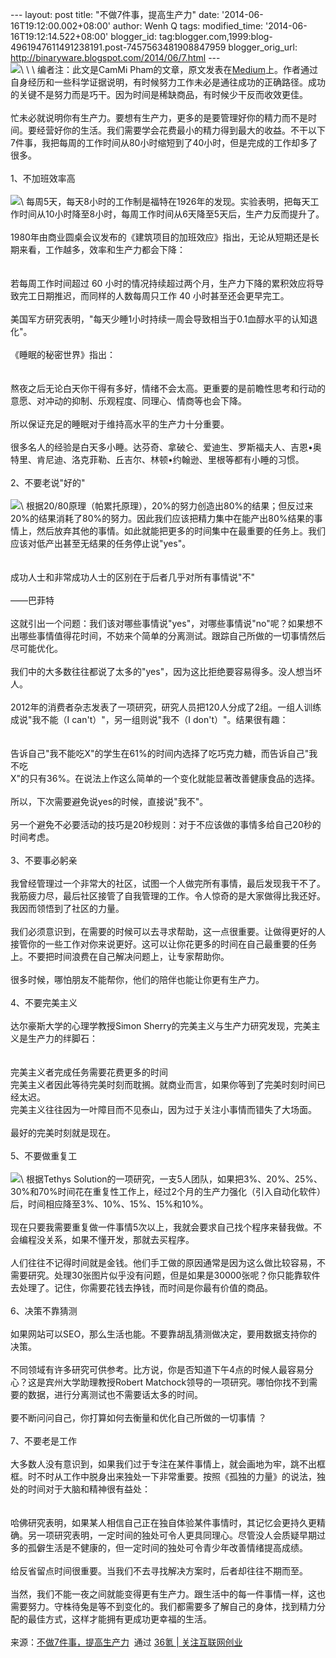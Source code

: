 --- layout: post title: "不做7件事，提高生产力" date:
'2014-06-16T19:12:00.002+08:00' author: Wenh Q tags: modified\_time:
'2014-06-16T19:12:14.522+08:00' blogger\_id:
tag:blogger.com,1999:blog-4961947611491238191.post-7457563481908847959
blogger\_orig\_url: http://binaryware.blogspot.com/2014/06/7.html ---\
![](https://images-blogger-opensocial.googleusercontent.com/gadgets/proxy?url=http%3A%2F%2Fa.36krcnd.com%2Fphoto%2F2014%2Fc4c972fafd1909d8ee70db67497bc857.jpg&container=blogger&gadget=a&rewriteMime=image%2F*)\
\
\
编者注：此文是CamMi
Pham的文章，原文发表在[Medium](https://medium.com/business-marketing/7-things-you-need-to-stop-doing-to-be-more-productive-backed-by-science-a988c17383a6)上。作者通过自身经历和一些科学证据说明，有时候努力工作未必是通往成功的正确路径。成功的关键不是努力而是巧干。因为时间是稀缺商品，有时候少干反而收效更佳。\
\
忙未必就说明你有生产力。要想有生产力，更多的是要管理好你的精力而不是时间。要经营好你的生活。我们需要学会花费最小的精力得到最大的收益。不干以下7件事，我把每周的工作时间从80小时缩短到了40小时，但是完成的工作却多了很多。\
\
1、不加班效率高\
\
![](https://images-blogger-opensocial.googleusercontent.com/gadgets/proxy?url=http%3A%2F%2Fa.36krcnd.com%2Fphoto%2F2014%2F9a92ac6acaad198580e13e54dd8aa325.jpeg&container=blogger&gadget=a&rewriteMime=image%2F*)\
每周5天，每天8小时的工作制是福特在1926年的发现。实验表明，把每天工作时间从10小时降至8小时，每周工作时间从6天降至5天后，生产力反而提升了。\
\
1980年由商业圆桌会议发布的《建筑项目的加班效应》指出，无论从短期还是长期来看，工作越多，效率和生产力都会下降：\
\
\
若每周工作时间超过 60
小时的情况持续超过两个月，生产力下降的累积效应将导致完工日期推迟，而同样的人数每周只工作
40 小时甚至还会更早完工。\
\
美国军方研究表明，"每天少睡1小时持续一周会导致相当于0.1血醇水平的认知退化"。\
\
《睡眠的秘密世界》指出：\
\
\
熬夜之后无论白天你干得有多好，情绪不会太高。更重要的是前瞻性思考和行动的意愿、对冲动的抑制、乐观程度、同理心、情商等也会下降。\
\
所以保证充足的睡眠对于维持高水平的生产力十分重要。\
\
很多名人的经验是白天多小睡。达芬奇、拿破仑、爱迪生、罗斯福夫人、吉恩•奥特里、肯尼迪、洛克菲勒、丘吉尔、林顿•约翰逊、里根等都有小睡的习惯。\
\
2、不要老说"好的"\
\
![](https://images-blogger-opensocial.googleusercontent.com/gadgets/proxy?url=http%3A%2F%2Fa.36krcnd.com%2Fphoto%2F2014%2F878a48c20cde306b3042c07893074730.png&container=blogger&gadget=a&rewriteMime=image%2F*)\
根据20/80原理（帕累托原理），20%的努力创造出80%的结果；但反过来20%的结果消耗了80%的努力。因此我们应该把精力集中在能产出80%结果的事情上，然后放弃其他的事情。如此就能把更多的时间集中在最重要的任务上。我们应该对低产出甚至无结果的任务停止说"yes"。\
\
\
成功人士和非常成功人士的区别在于后者几乎对所有事情说"不"\
\
——巴菲特\
\
这就引出一个问题：我们该对哪些事情说"yes"，对哪些事情说"no"呢？如果想不出哪些事情值得花时间，不妨来个简单的分离测试。跟踪自己所做的一切事情然后尽可能优化。\
\
我们中的大多数往往都说了太多的"yes"，因为这比拒绝要容易得多。没人想当坏人。\
\
2012年的消费者杂志发表了一项研究，研究人员把120人分成了2组。一组人训练成说"我不能（I
can't）"，另一组则说"我不（I don't）"。结果很有趣：\
\
\
告诉自己"我不能吃X"的学生在61%的时间内选择了吃巧克力糖，而告诉自己"我不吃\
X"的只有36%。在说法上作这么简单的一个变化就能显著改善健康食品的选择。\
\
所以，下次需要避免说yes的时候，直接说"我不"。\
\
另一个避免不必要活动的技巧是20秒规则：对于不应该做的事情多给自己20秒的时间考虑。\
\
3、不要事必躬亲\
\
我曾经管理过一个非常大的社区，试图一个人做完所有事情，最后发现我干不了。我筋疲力尽，最后社区接管了自我管理的工作。令人惊奇的是大家做得比我还好。我因而领悟到了社区的力量。\
\
我们必须意识到，在需要的时候可以去寻求帮助，这一点很重要。让做得更好的人接管你的一些工作对你来说更好。这可以让你花更多的时间在自己最重要的任务上。不要把时间浪费在自己解决问题上，让专家帮助你。\
\
很多时候，哪怕朋友不能帮你，他们的陪伴也能让你更有生产力。\
\
4、不要完美主义\
\
达尔豪斯大学的心理学教授Simon
Sherry的完美主义与生产力研究发现，完美主义是生产力的绊脚石：\
\
\
完美主义者完成任务需要花费更多的时间\
完美主义者因此等待完美时刻而耽搁。就商业而言，如果你等到了完美时刻时间已经太迟。\
完美主义往往因为一叶障目而不见泰山，因为过于关注小事情而错失了大场面。\
\
最好的完美时刻就是现在。\
\
5、不要做重复工\
\
![](https://images-blogger-opensocial.googleusercontent.com/gadgets/proxy?url=http%3A%2F%2Fa.36krcnd.com%2Fphoto%2F2014%2F91774c776ca50a7fd2ec5075f14fdd6c.png&container=blogger&gadget=a&rewriteMime=image%2F*)\
根据Tethys
Solution的一项研究，一支5人团队，如果把3%、20%、25%、30%和70%时间花在重复性工作上，经过2个月的生产力强化（引入自动化软件）后，时间相应降至3%、10%、15%、15%和10%。\
\
现在只要我需要重复做一件事情5次以上，我就会要求自己找个程序来替我做。不会编程没关系，如果不懂开发，那就去买程序。\
\
人们往往不记得时间就是金钱。他们手工做的原因通常是因为这么做比较容易，不需要研究。处理30张图片似乎没有问题，但是如果是30000张呢？你只能靠软件去处理了。记住，你需要花钱去挣钱，而时间是你最有价值的商品。\
\
6、决策不靠猜测\
\
如果网站可以SEO，那么生活也能。不要靠胡乱猜测做决定，要用数据支持你的决策。\
\
不同领域有许多研究可供参考。比方说，你是否知道下午4点的时候人最容易分心？这是宾州大学助理教授Robert
Matchock领导的一项研究。哪怕你找不到需要的数据，进行分离测试也不需要话太多的时间。\
\
要不断问问自己，你打算如何去衡量和优化自己所做的一切事情 ？\
\
7、不要老是工作\
\
大多数人没有意识到，如果我们过于专注在某件事情上，就会画地为牢，跳不出框框。时不时从工作中脱身出来独处一下非常重要。按照《孤独的力量》的说法，独处的时间对于大脑和精神很有益处：\
\
\
哈佛研究表明，如果某人相信自己正在独自体验某件事情时，其记忆会更持久更精确。另一项研究表明，一定时间的独处可令人更具同理心。尽管没人会质疑早期过多的孤僻生活是不健康的，但一定时间的独处可令青少年改善情绪提高成绩。\
\
给反省留点时间很重要。当我们不去寻找解决方案时，后者却往往不期而至。\
\
当然，我们不能一夜之间就能变得更有生产力。跟生活中的每一件事情一样，这也需要努力。守株待兔是等不到变化的。我们都需要多了解自己的身体，找到精力分配的最佳方式，这样才能拥有更成功更幸福的生活。\
\
来源：[不做7件事，提高生产力](http://www.36kr.com/p/212874.html)  通过 [36氪
| 关注互联网创业](http://www.36kr.com/)
